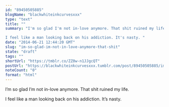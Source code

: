 ```yaml
---
id: "89450505885"
blogName: "blackwhiteinkcurvesxxx"
type: "text"
title: ""
summary: "I'm so glad I'm not in-love anymore. That shit ruined my life.

I feel like a man looking back on his addiction. It's nasty. "
date: "2014-06-21 12:44:20 GMT"
slug: "im-so-glad-im-not-in-love-anymore-that-shit"
state: "draft"
tags: ""
shortUrl: "https://tmblr.co/ZZ0w-n1JJgcQT"
postUrl: "https://blackwhiteinkcurvesxxx.tumblr.com/post/89450505885/im-so-glad-im-not-in-love-anymore-that-shit"
noteCount: "0"
format: "html"
---
```


I’m so glad I’m not in-love anymore. That shit ruined my life.

I feel like a man looking back on his addiction. It’s nasty.